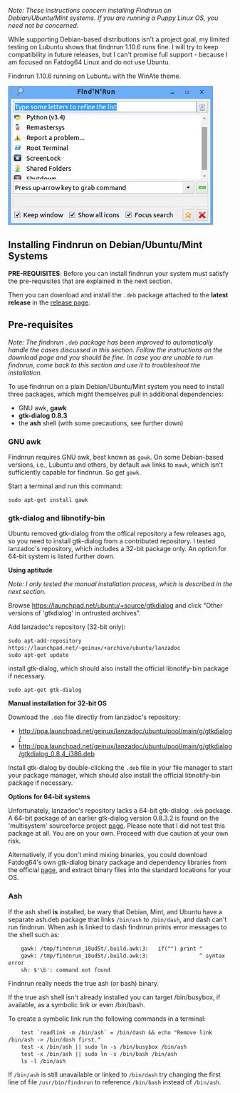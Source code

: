 _Note: These instructions concern installing Findnrun on
Debian/Ubuntu/Mint systems. If you are running a Puppy Linux OS, you
need not be concerned._

While supporting Debian-based distributions isn't a project goal, my
limited testing on Lubuntu shows that findnrun 1.10.6 runs fine.  I will
try to keep compatibility in future releases, but I can't promise full
support - because I am focused on Fatdog64 Linux and do not use Ubuntu.

Findnrun 1.10.6 running on Lubuntu with the WinAte theme.

![lubuntu main window](images/lubuntu-winate-1.10.6-main.pub.png)

## Installing Findnrun on Debian/Ubuntu/Mint Systems

**PRE-REQUISITES**: Before you can install findnrun your system must
satisfy the pre-requisites that are explained in the next section.

Then you can download and install the `.deb` package
attached to the **latest release** in the
[release page](http://github.com/step-/find-n-run/releases/).

## Pre-requisites

_Note: The findnrun `.deb` package has been improved to automatically
handle the cases discussed in this section. Follow the instructions on
the download page and you should be fine. In case you are unable to run
findnrun, come back to this section and use it to troubleshoot the
installation._

To use findnrun on a plain Debian/Ubuntu/Mint system you need to install
three packages, which might themselves pull in additional dependencies:

 * GNU awk, **gawk**
 * **gtk-dialog 0.8.3**
 * the **ash** shell (with some precautions, see further down)

### GNU awk

Findnrun requires GNU awk, best known as `gawk`.  On some Debian-based
versions, i.e., Lubuntu and others, by default `awk` links to `mawk`,
which isn't sufficiently capable for findnrun. So get `gawk`.

Start a terminal and run this command:

    sudo apt-get install gawk

### gtk-dialog and libnotify-bin

Ubuntu removed gtk-dialog from the offical repository a few releases
ago, so you need to install gtk-dialog from a contributed repository.  I
tested lanzadoc's repository, which includes a 32-bit package only.  An
option for 64-bit system is listed further down.

**Using aptitude**

_Note: I only tested the manual installation process, which is described
in the next section._

Browse https://launchpad.net/ubuntu/+source/gtkdialog
and click "Other versions of 'gtkdialog' in untrusted archives".

Add lanzadoc's repository (32-bit only):

    sudo apt-add-repository https://launchpad.net/~geinux/+archive/ubuntu/lanzadoc
    sudo apt-get update

install gtk-dialog, which should also install the official libnotify-bin
package if necessary.

    sudo apt-get gtk-dialog

**Manual installation for 32-bit OS**

Download the `.deb` file directly from lanzadoc's repository:

 * http://ppa.launchpad.net/geinux/lanzadoc/ubuntu/pool/main/g/gtkdialog/
 * http://ppa.launchpad.net/geinux/lanzadoc/ubuntu/pool/main/g/gtkdialog/gtkdialog_0.8.4_i386.deb

Install gtk-dialog by double-clicking the `.deb` file in your file
manager to start your package manager, which should also install the
official libnotify-bin package if necessary.

**Options for 64-bit systems**

Unfortunately, lanzadoc's repository lacks a 64-bit gtk-dialog `.deb`
package.  A 64-bit package of an earlier gtk-dialog version 0.8.3.2 is
found on the 'multisystem' sourceforce project
[page](http://sourceforge.net/projects/multisystem/files/gtkdialog-deb/).
Please note that I did not test this package at all.  You are on your
own.  Proceed with due caution at your own risk.

Alternatively, if you don't mind mixing binaries, you could download
Fatdog64's own gtk-dialog binary package and dependency libraries from
the official [page](http://distro.ibiblio.org/fatdog/packages/700/),
and extract binary files into the standard locations for your OS.

### Ash

If the ash shell **is** installed, be wary that Debian, Mint, and Ubuntu
have a separate ash.deb package that links `/bin/ash` to `/bin/dash`,
and dash can't run findnrun. When ash is linked to dash findnrun prints
error messages to the shell such as:
```
    gawk: /tmp/findnrun_18ud5t/.build.awk:3:   if("") print "
    gawk: /tmp/findnrun_18ud5t/.build.awk:3:                ^ syntax error
    sh: $'\b': command not found
```
Findnrun really needs the true ash (or bash) binary.

If the true ash shell isn't already installed you can target /bin/busybox,
if available, as a symbolic link or even /bin/bash.

To create a symbolic link run the following commands in a terminal:
```
    test `readlink -m /bin/ash` = /bin/dash && echo "Remove link /bin/ash -> /bin/dash first."
    test -x /bin/ash || sudo ln -s /bin/busybox /bin/ash
    test -x /bin/ash || sudo ln -s /bin/bash /bin/ash
    ls -l /bin/ash
```
If `/bin/ash` is still unavailable or linked to `/bin/dash` try
changing the first line of file `/usr/bin/findnrun` to reference
`/bin/bash` instead of `/bin/ash`.
